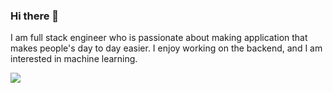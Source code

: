 ### Hi there 👋
I am full stack engineer who is passionate about making application that makes people's day to day easier. I enjoy working on the backend, and I am interested in machine learning. 

<img align="center" src="https://github-readme-stats.vercel.app/api?username=kaushaltheeG&count_private=true&include_all_commits=true&show_icons=true&theme=material-palenight"/>


<!--
**kaushaltheeG/kaushaltheeG** is a ✨ _special_ ✨ repository because its `README.md` (this file) appears on your GitHub profile.

Here are some ideas to get you started:

- 🔭 I’m currently working on ...
- 🌱 I’m currently learning ...
- 👯 I’m looking to collaborate on ...
- 🤔 I’m looking for help with ...
- 💬 Ask me about ...
- 📫 How to reach me: ...
- 😄 Pronouns: ...
- ⚡ Fun fact: ...
-->
